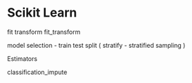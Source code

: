 # Scikit Learn

fit 
transform 
fit_transform

model selection - train test split ( stratify - stratified sampling )

Estimators

classification_impute
